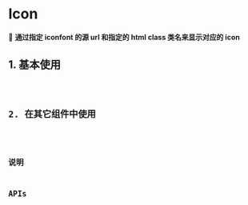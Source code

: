 # Icon

🐝 **通过指定 iconfont 的源 url 和指定的 html class 类名来显示对应的 icon**

## 1. 基本使用

<code src="./../demo/icon/normal-usage.demo.tsx"/>

## 2. 在其它组件中使用

<code src="./../demo/icon/used-in-others.demo.tsx"/>

## 说明

## APIs
